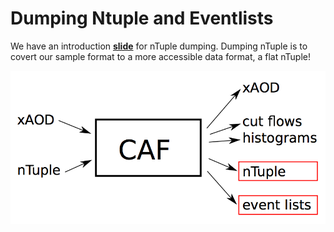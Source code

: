 # Dumping Ntuple and Eventlists

We have an introduction [**slide**](https://indico.cern.ch/event/771763/contributions/3207862/attachments/1767975/2871431/sauerburger2018-12-10_dump.pdf) for nTuple dumping. Dumping nTuple is to covert our sample format to a more accessible data format, a flat nTuple!

![Description from Frank Sauerburger&apos;s slide ](../../../../../.gitbook/assets/ying-mu-kuai-zhao-20190130-xia-wu-4.20.15.png)

